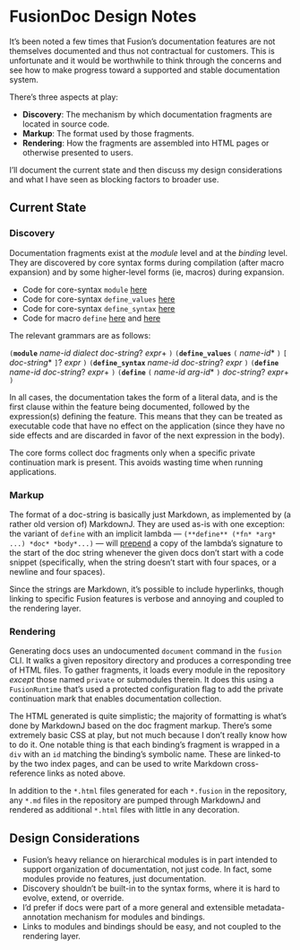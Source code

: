 # FusionDoc Design Notes

It’s been noted a few times that Fusion’s documentation features are not themselves documented and
thus not contractual for customers. This is unfortunate and it would be worthwhile to think through
the concerns and see how to make progress toward a supported and stable documentation system.

There’s three aspects at play:

* **Discovery**: The mechanism by which documentation fragments are located in source code.
* **Markup**: The format used by those fragments.
* **Rendering**: How the fragments are assembled into HTML pages or otherwise presented to users.

I’ll document the current state and then discuss my design considerations and what I have seen as
blocking factors to broader use.

## Current State

### **Discovery**

Documentation fragments exist at the *module* level and at the *binding* level. They are discovered
by core syntax forms during compilation (after macro expansion) and by some higher-level forms (ie,
macros) during expansion.

* Code for core-syntax
  `module` [here](/src/com/amazon/fusion/ModuleForm.java#L386)
* Code for core-syntax
  `define_values` [here](/src/com/amazon/fusion/Compiler.java#L351)
* Code for core-syntax
  `define_syntax` [here](/src/com/amazon/fusion/Compiler.java#L407)
* Code for macro
  `define` [here](/fusion/src/fusion/private/define.fusion#L25)
  and [here](/fusion/src/fusion/private/define.fusion#L81)

The relevant grammars are as follows:

`(`**`module`**  *name-id dialect doc-string*? *expr*+ `)`
`(`**`define_values`**  `(` *name-id** `)`  `[` *doc-string** `]`? *expr* `)`
`(`**`define_syntax`**  *name-id* *doc-string*? *expr* `)`
`(`**`define`**  *name-id* *doc-string*? *expr*+ `)`
`(`**`define`**  `(` *name-id* *arg-id** `)` *doc-string*? *expr*+ `)`

In all cases, the documentation takes the form of a literal data, and is the first clause within the
feature being documented, followed by the expression(s) defining the feature. This means that they
can be treated as executable code that have no effect on the application (since they have no side
effects and are discarded in favor of the next expression in the body).

The core forms collect doc fragments only when a specific private continuation mark is present. This
avoids wasting time when running applications.

### Markup

The format of a doc-string is basically just Markdown, as implemented by (a rather old version of)
MarkdownJ. They are used as-is with one exception: the variant of `define` with an implicit lambda —
`(**define** (*fn* *arg* ...) *doc* *body*...)` —
will [prepend](/fusion/src/fusion/private/define.fusion#L98)
a copy of the lambda’s signature to the start of the doc string whenever the given docs don’t start
with a code snippet (specifically, when the string doesn’t start with four spaces, or a newline and
four spaces).

Since the strings are Markdown, it’s possible to include hyperlinks, though linking to specific
Fusion features is verbose and annoying and coupled to the rendering layer.

### Rendering

Generating docs uses an undocumented `document` command in the `fusion` CLI. It walks a given
repository directory and produces a corresponding tree of HTML files. To gather fragments, it loads
every module in the repository *except* those named `private` or submodules therein. It does this
using a `FusionRuntime` that’s used a protected configuration flag to add the private continuation
mark that enables documentation collection.

The HTML generated is quite simplistic; the majority of formatting is what’s done by MarkdownJ based
on the doc fragment markup. There’s some extremely basic CSS at play, but not much because I don’t
really know how to do it. One notable thing is that each binding’s fragment is wrapped in a `div`
with an `id` matching the binding’s symbolic name. These are linked-to by the two index pages, and
can be used to write Markdown cross-reference links as noted above.

In addition to the `*.html` files generated for each `*.fusion` in the repository, any `*.md` files
in the repository are pumped through MarkdownJ and rendered as additional `*.html` files with little
in any decoration.

## Design Considerations

* Fusion’s heavy reliance on hierarchical modules is in part intended to support organization of
  documentation, not just code. In fact, some modules provide no features, just documentation.
* Discovery shouldn’t be built-in to the syntax forms, where it is hard to evolve, extend, or
  override.
* I’d prefer if docs were part of a more general and extensible metadata-annotation mechanism for
  modules and bindings.
* Links to modules and bindings should be easy, and not coupled to the rendering layer.
